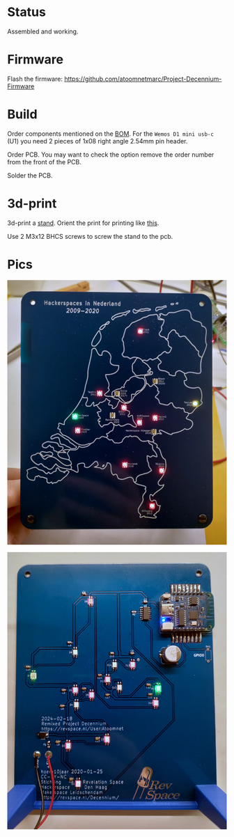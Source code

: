 # Status

Assembled and working.

# Firmware

Flash the firmware: https://github.com/atoomnetmarc/Project-Decennium-Firmware

# Build

Order components mentioned on the [BOM](Kicad/bom/ibom.html). For the `Wemos D1 mini usb-c` (U1) you need 2 pieces of 1x08 right angle 2.54mm pin header.

Order PCB. You may want to check the option remove the order number from the front of the PCB.

Solder the PCB.

# 3d-print

3d-print a [stand](3d-print/Project-Decennium%20PCB%20stand.stl). Orient the print for printing like [this](3d-print/Project-Decennium%20PCB%20stand%20-%20print%20orientation%20example.png).

Use 2 M3x12 BHCS screws to screw the stand to the pcb.

# Pics

![Front of PCB](Project-Decennium-Front.jpg)

![Back of PCB](Project-Decennium-Back.jpg)
